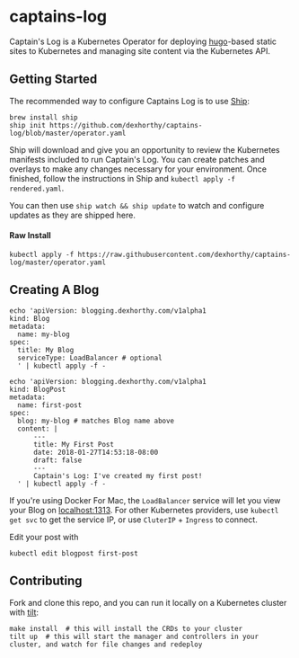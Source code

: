 # captains-log

Captain's Log is a Kubernetes Operator for deploying [hugo](https://gohugo.io)-based static sites to Kubernetes and managing site content via the Kubernetes API.

## Getting Started

The recommended way to configure Captains Log is to use [Ship](https://github.com/replicatedhq/ship):

```shell
brew install ship
ship init https://github.com/dexhorthy/captains-log/blob/master/operator.yaml
```

Ship will download and give you an opportunity to review the Kubernetes manifests included to run Captain's Log. You can create patches and overlays to make any changes necessary for your environment. Once finished, follow the instructions in Ship and `kubectl apply -f rendered.yaml`.

You can then use `ship watch && ship update` to watch and configure updates as they are shipped here.

#### Raw Install

```
kubectl apply -f https://raw.githubusercontent.com/dexhorthy/captains-log/master/operator.yaml
```

## Creating A Blog


```shell
echo 'apiVersion: blogging.dexhorthy.com/v1alpha1
kind: Blog
metadata:
  name: my-blog
spec:
  title: My Blog
  serviceType: LoadBalancer # optional
  ' | kubectl apply -f -
```

```shell
echo 'apiVersion: blogging.dexhorthy.com/v1alpha1
kind: BlogPost
metadata:
  name: first-post
spec:
  blog: my-blog # matches Blog name above
  content: |
      ---
      title: My First Post
      date: 2018-01-27T14:53:18-08:00
      draft: false
      ---
      Captain's Log: I've created my first post!
  ' | kubectl apply -f -
```

If you're using Docker For Mac, the `LoadBalancer` service will let you view your Blog on [localhost:1313](http://localhost:1313). For other Kubernetes providers, use `kubectl get svc` to get the service IP, or use `CluterIP` + `Ingress` to connect.

Edit your post with

```shell
kubectl edit blogpost first-post
```

## Contributing

Fork and clone this repo, and you can run it locally on a Kubernetes cluster with [tilt](https://github.com/windmilleng/tilt):

```shell
make install  # this will install the CRDs to your cluster
tilt up  # this will start the manager and controllers in your cluster, and watch for file changes and redeploy
```

